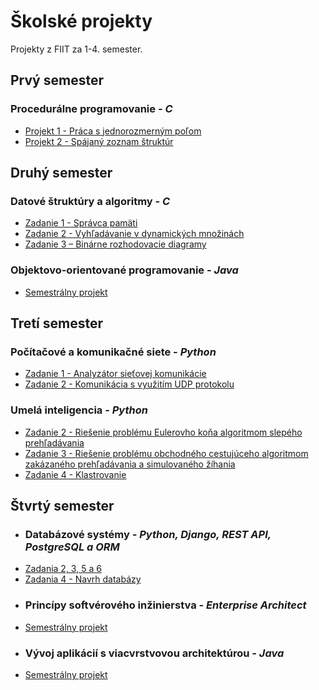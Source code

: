 # Školské projekty
Projekty z FIIT za 1-4. semester.

## Prvý semester
### Procedurálne programovanie *- C*
- [Projekt 1 - Práca s jednorozmerným poľom](https://github.com/DavidPenta/skolske_projekty/tree/main/Procedur%C3%A1lne%20programovanie/Projekt%201%20-%20Pr%C3%A1ca%20s%20jednorozmern%C3%BDm%20po%C4%BEom)
- [Projekt 2 - Spájaný zoznam štruktúr](https://github.com/DavidPenta/skolske_projekty/tree/main/Procedur%C3%A1lne%20programovanie/Projekt%202%20-%20Sp%C3%A1jan%C3%BD%20zoznam%20%C5%A1trukt%C3%BAr)

## Druhý semester
### Datové štruktúry a algoritmy *- C*
- [Zadanie 1 - Správca pamäti](https://github.com/DavidPenta/skolske_projekty/tree/main/Datov%C3%A9%20%C5%A1trukt%C3%BAry%20a%20algoritmy/Zadanie%201%20-%20Spr%C3%A1vca%20pam%C3%A4ti)
- [Zadanie 2 - Vyhľadávanie v dynamických množinách](https://github.com/DavidPenta/skolske_projekty/tree/main/Datov%C3%A9%20%C5%A1trukt%C3%BAry%20a%20algoritmy/Zadanie%202%20-%20Vyh%C4%BEad%C3%A1vanie%20v%20dynamick%C3%BDch%20mno%C5%BEin%C3%A1ch)
- [Zadanie 3 – Binárne rozhodovacie diagramy](https://github.com/DavidPenta/skolske_projekty/tree/main/Datov%C3%A9%20%C5%A1trukt%C3%BAry%20a%20algoritmy/Zadanie%203%20%E2%80%93%20Bin%C3%A1rne%20rozhodovacie%20diagramy)

### Objektovo-orientované programovanie *- Java*
- [Semestrálny projekt](https://github.com/DavidPenta/skolske_projekty/tree/main/Objektovo-orientovan%C3%A9%20programovanie)

## Tretí semester
### Počítačové a komunikačné siete *- Python*
- [Zadanie 1 - Analyzátor sieťovej komunikácie](https://github.com/DavidPenta/skolske_projekty/tree/main/Po%C4%8D%C3%ADta%C4%8Dov%C3%A9%20a%20komunika%C4%8Dn%C3%A9%20siete/Zadanie%201%20-%20Analyz%C3%A1tor%20sie%C5%A5ovej%20komunik%C3%A1cie)
- [Zadanie 2 - Komunikácia s využitím UDP protokolu](https://github.com/DavidPenta/skolske_projekty/tree/main/Po%C4%8D%C3%ADta%C4%8Dov%C3%A9%20a%20komunika%C4%8Dn%C3%A9%20siete/Zadanie%202%20-%20Komunik%C3%A1cia%20s%20vyu%C5%BEit%C3%ADm%20UDP%20protokolu)

### Umelá inteligencia *- Python*
- [Zadanie 2 - Riešenie problému Eulerovho koňa algoritmom slepého prehľadávania](https://github.com/DavidPenta/skolske_projekty/tree/main/Umel%C3%A1%20inteligencia/Zadanie%202%20-%20Rie%C5%A1enie%20probl%C3%A9mu%20Eulerovho%20ko%C5%88a%20algoritmom%20slep%C3%A9ho%20preh%C4%BEad%C3%A1vania)
- [Zadanie 3 - Riešenie problému obchodného cestujúceho algoritmom zakázaného prehľadávania a simulovaného žíhania](https://github.com/DavidPenta/skolske_projekty/tree/main/Umel%C3%A1%20inteligencia/Zadanie%203%20-%20Rie%C5%A1enie%20probl%C3%A9mu%20obchodn%C3%A9ho%20cestuj%C3%BAceho%20algoritmov%20zak%C3%A1zan%C3%A9ho%20preh%C4%BEad%C3%A1vania%20a%20simulovan%C3%A9ho%20%C5%BE%C3%ADhania)
- [Zadanie 4 - Klastrovanie](https://github.com/DavidPenta/skolske_projekty/tree/main/Umel%C3%A1%20inteligencia/Zadanie%204%20-%20Klastrovanie)
## Štvrtý semester
- ### Databázové systémy *- Python, Django, REST API, PostgreSQL a ORM*
- [Zadania 2, 3, 5 a 6](https://github.com/DavidPenta/skolske_projekty/tree/main/Datab%C3%A1zov%C3%A9%20syst%C3%A9my/Zadania%202%2C%203%2C%205%20a%206)
- [Zadania 4 - Navrh databázy](https://github.com/DavidPenta/skolske_projekty/tree/main/Datab%C3%A1zov%C3%A9%20syst%C3%A9my/Zadanie%204)
- ### Princípy softvérového inžinierstva *- Enterprise Architect*
- [Semestrálny projekt](https://github.com/DavidPenta/skolske_projekty/tree/main/Princ%C3%ADpy%20softv%C3%A9rov%C3%A9ho%20in%C5%BEinierstva)
- ### Vývoj aplikácií s viacvrstvovou architektúrou *- Java*
- [Semestrálny projekt](https://github.com/DavidPenta/skolske_projekty/tree/main/V%C3%BDvoj%20aplik%C3%A1ci%C3%AD%20s%20viacvrstvovou%20architekt%C3%BArou)